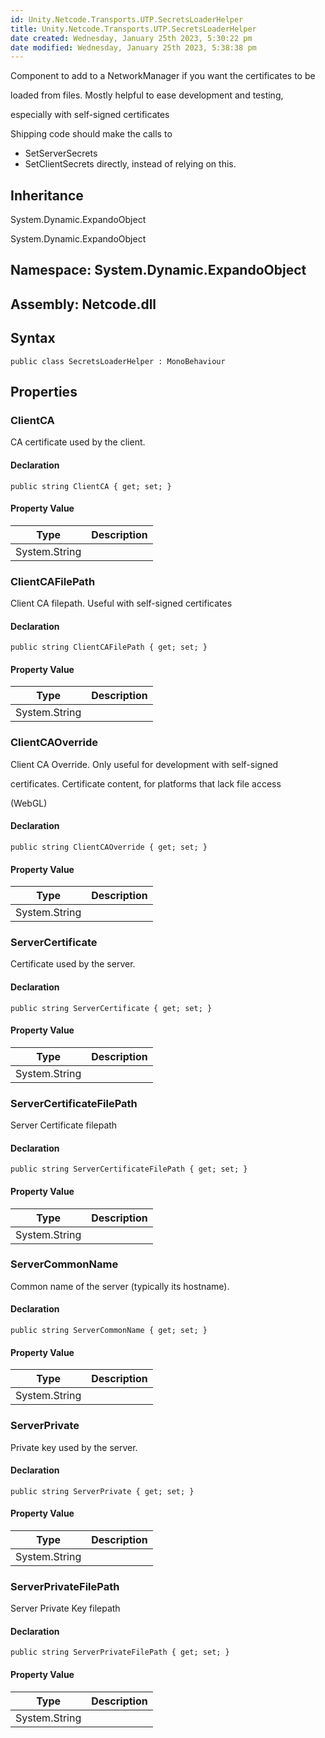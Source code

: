 ```yaml
---
id: Unity.Netcode.Transports.UTP.SecretsLoaderHelper
title: Unity.Netcode.Transports.UTP.SecretsLoaderHelper
date created: Wednesday, January 25th 2023, 5:30:22 pm
date modified: Wednesday, January 25th 2023, 5:38:38 pm
---
```


<div class="markdown level0 summary">

Component to add to a NetworkManager if you want the certificates to be

loaded from files. Mostly helpful to ease development and testing,

especially with self-signed certificates

Shipping code should make the calls to

* SetServerSecrets
* SetClientSecrets directly, instead of relying on this.

</div>

<div class="markdown level0 conceptual">

</div>

<div class="inheritance">

## Inheritance

<div class="level0">

System.Dynamic.ExpandoObject

</div>

<div class="level1">

System.Dynamic.ExpandoObject

</div>

</div>

## **Namespace**: System.Dynamic.ExpandoObject

## **Assembly**: Netcode.dll

## Syntax

``` lang-csharp
public class SecretsLoaderHelper : MonoBehaviour
```

## Properties

### ClientCA

<div class="markdown level1 summary">

CA certificate used by the client.

</div>

<div class="markdown level1 conceptual">

</div>

#### Declaration

``` lang-csharp
public string ClientCA { get; set; }
```

#### Property Value

| Type          | Description |
|---------------|-------------|
| System.String |             |

### ClientCAFilePath

<div class="markdown level1 summary">

Client CA filepath. Useful with self-signed certificates

</div>

<div class="markdown level1 conceptual">

</div>

#### Declaration

``` lang-csharp
public string ClientCAFilePath { get; set; }
```

#### Property Value

| Type          | Description |
|---------------|-------------|
| System.String |             |

### ClientCAOverride

<div class="markdown level1 summary">

Client CA Override. Only useful for development with self-signed

certificates. Certificate content, for platforms that lack file access

(WebGL)

</div>

<div class="markdown level1 conceptual">

</div>

#### Declaration

``` lang-csharp
public string ClientCAOverride { get; set; }
```

#### Property Value

| Type          | Description |
|---------------|-------------|
| System.String |             |

### ServerCertificate

<div class="markdown level1 summary">

Certificate used by the server.

</div>

<div class="markdown level1 conceptual">

</div>

#### Declaration

``` lang-csharp
public string ServerCertificate { get; set; }
```

#### Property Value

| Type          | Description |
|---------------|-------------|
| System.String |             |

### ServerCertificateFilePath

<div class="markdown level1 summary">

Server Certificate filepath

</div>

<div class="markdown level1 conceptual">

</div>

#### Declaration

``` lang-csharp
public string ServerCertificateFilePath { get; set; }
```

#### Property Value

| Type          | Description |
|---------------|-------------|
| System.String |             |

### ServerCommonName

<div class="markdown level1 summary">

Common name of the server (typically its hostname).

</div>

<div class="markdown level1 conceptual">

</div>

#### Declaration

``` lang-csharp
public string ServerCommonName { get; set; }
```

#### Property Value

| Type          | Description |
|---------------|-------------|
| System.String |             |

### ServerPrivate

<div class="markdown level1 summary">

Private key used by the server.

</div>

<div class="markdown level1 conceptual">

</div>

#### Declaration

``` lang-csharp
public string ServerPrivate { get; set; }
```

#### Property Value

| Type          | Description |
|---------------|-------------|
| System.String |             |

### ServerPrivateFilePath

<div class="markdown level1 summary">

Server Private Key filepath

</div>

<div class="markdown level1 conceptual">

</div>

#### Declaration

``` lang-csharp
public string ServerPrivateFilePath { get; set; }
```

#### Property Value

| Type          | Description |
|---------------|-------------|
| System.String |             |
